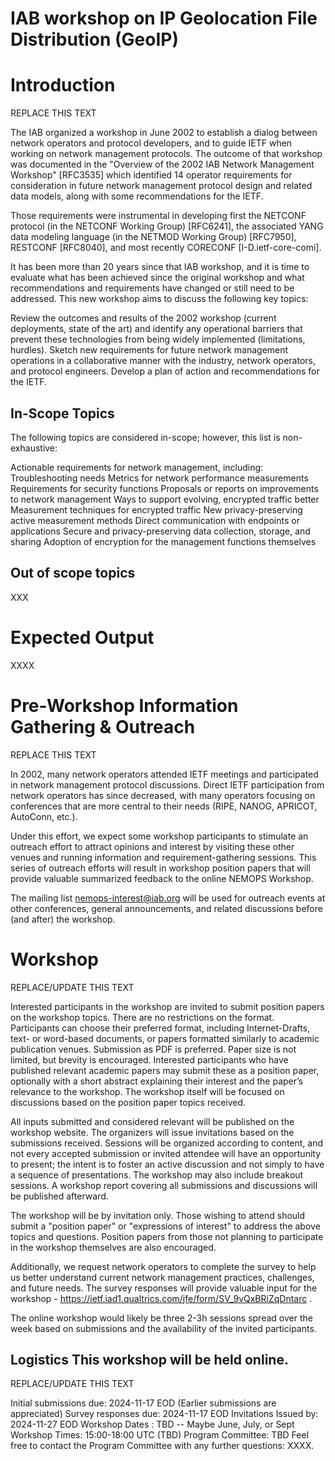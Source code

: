 # IAB workshop on IP Geolocation File Distribution (GeoIP)

# Introduction

REPLACE THIS TEXT 

The IAB organized a workshop in June 2002 to establish a dialog between network operators and protocol developers, and to guide IETF when working on network management protocols. The outcome of that workshop was documented in the "Overview of the 2002 IAB Network Management Workshop" [RFC3535] which identified 14 operator requirements for consideration in future network management protocol design and related data models, along with some recommendations for the IETF.

Those requirements were instrumental in developing first the NETCONF protocol (in the NETCONF Working Group) [RFC6241], the associated YANG data modeling language (in the NETMOD Working Group) [RFC7950], RESTCONF [RFC8040], and most recently CORECONF [I-D.ietf-core-comi].

It has been more than 20 years since that IAB workshop, and it is time to evaluate what has been achieved since the original workshop and what recommendations and requirements have changed or still need to be addressed. This new workshop aims to discuss the following key topics:

Review the outcomes and results of the 2002 workshop (current deployments, state of the art) and identify any operational barriers that prevent these technologies from being widely implemented (limitations, hurdles).
Sketch new requirements for future network management operations in a collaborative manner with the industry, network operators, and protocol engineers.
Develop a plan of action and recommendations for the IETF.

## In-Scope Topics
The following topics are considered in-scope; however, this list is non-exhaustive:

Actionable requirements for network management, including:
Troubleshooting needs
Metrics for network performance measurements
Requirements for security functions
Proposals or reports on improvements to network management
Ways to support evolving, encrypted traffic better
Measurement techniques for encrypted traffic
New privacy-preserving active measurement methods
Direct communication with endpoints or applications
Secure and privacy-preserving data collection, storage, and sharing
Adoption of encryption for the management functions themselves

## Out of scope topics

XXX

# Expected Output

XXXX

# Pre-Workshop Information Gathering & Outreach

REPLACE THIS TEXT 

In 2002, many network operators attended IETF meetings and participated in network management protocol discussions. Direct IETF participation from network operators has since decreased, with many operators focusing on conferences that are more central to their needs (RIPE, NANOG, APRICOT, AutoConn, etc.).

Under this effort, we expect some workshop participants to stimulate an outreach effort to attract opinions and interest by visiting these other venues and running information and requirement-gathering sessions. This series of outreach efforts will result in workshop position papers that will provide valuable summarized feedback to the online NEMOPS Workshop.

The mailing list nemops-interest@iab.org will be used for outreach events at other conferences, general announcements, and related discussions before (and after) the workshop.

# Workshop

REPLACE/UPDATE THIS TEXT 

Interested participants in the workshop are invited to submit position papers on the workshop topics. There are no restrictions on the format. Participants can choose their preferred format, including Internet-Drafts, text- or word-based documents, or papers formatted similarly to academic publication venues. Submission as PDF is preferred. Paper size is not limited, but brevity is encouraged. Interested participants who have published relevant academic papers may submit these as a position paper, optionally with a short abstract explaining their interest and the paper’s relevance to the workshop. The workshop itself will be focused on discussions based on the position paper topics received.

All inputs submitted and considered relevant will be published on the workshop website. The organizers will issue invitations based on the submissions received. Sessions will be organized according to content, and not every accepted submission or invited attendee will have an opportunity to present; the intent is to foster an active discussion and not simply to have a sequence of presentations. The workshop may also include breakout sessions. A workshop report covering all submissions and discussions will be published afterward.

The workshop will be by invitation only. Those wishing to attend should submit a "position paper" or "expressions of interest" to address the above topics and questions. Position papers from those not planning to participate in the workshop themselves are also encouraged.

Additionally, we request network operators to complete the survey to help us better understand current network management practices, challenges, and future needs. The survey responses will provide valuable input for the workshop - https://ietf.iad1.qualtrics.com/jfe/form/SV_9vQxBRiZqDntarc .

The online workshop would likely be three 2-3h sessions spread over the week based on submissions and the availability of the invited participants.

## Logistics This workshop will be held online.

REPLACE/UPDATE THIS TEXT 

Initial submissions due: 2024-11-17 EOD (Earlier submissions are appreciated)
Survey responses due: 2024-11-17 EOD
Invitations Issued by: 2024-11-27 EOD
Workshop Dates : TBD -- Maybe June, July, or Sept
Workshop Times: 15:00-18:00 UTC (TBD)
Program Committee: TBD
Feel free to contact the Program Committee with any further questions: XXXX.
